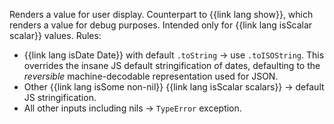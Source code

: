 Renders a value for user display. Counterpart to {{link lang show}}, which renders a value for debug purposes. Intended only for {{link lang isScalar scalar}} values. Rules:

  * {{link lang isDate Date}} with default `.toString` → use `.toISOString`. This overrides the insane JS default stringification of dates, defaulting to the _reversible_ machine-decodable representation used for JSON.
  * Other {{link lang isSome non-nil}} {{link lang isScalar scalars}} → default JS stringification.
  * All other inputs including nils → `TypeError` exception.
